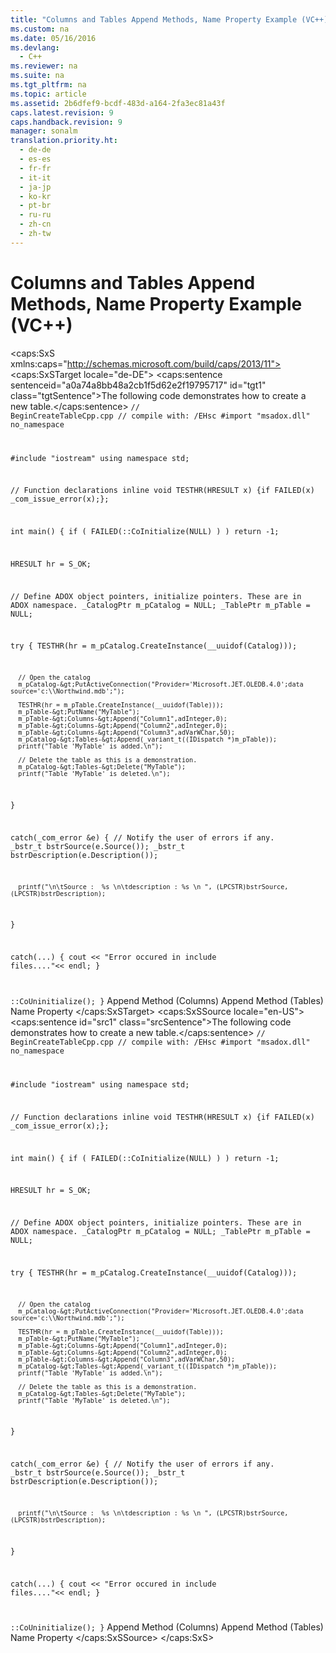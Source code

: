 ```yaml
---
title: "Columns and Tables Append Methods, Name Property Example (VC++)"
ms.custom: na
ms.date: 05/16/2016
ms.devlang: 
  - C++
ms.reviewer: na
ms.suite: na
ms.tgt_pltfrm: na
ms.topic: article
ms.assetid: 2b6dfef9-bcdf-483d-a164-2fa3ec81a43f
caps.latest.revision: 9
caps.handback.revision: 9
manager: sonalm
translation.priority.ht: 
  - de-de
  - es-es
  - fr-fr
  - it-it
  - ja-jp
  - ko-kr
  - pt-br
  - ru-ru
  - zh-cn
  - zh-tw
---
```

# Columns and Tables Append Methods, Name Property Example (VC++)
<?xml version="1.0" encoding="utf-8"?>
<caps:SxS xmlns:caps="http://schemas.microsoft.com/build/caps/2013/11">
  <caps:SxSTarget locale="de-DE">
    <developerReferenceWithoutSyntaxDocument xsi:schemaLocation="http://ddue.schemas.microsoft.com/authoring/2003/5 http://dduestorage.blob.core.windows.net/ddueschema/developer.xsd" xmlns="http://ddue.schemas.microsoft.com/authoring/2003/5" xmlns:xlink="http://www.w3.org/1999/xlink" xmlns:xsi="http://www.w3.org/2001/XMLSchema-instance">
      <introduction>
        <para>
          <caps:sentence sentenceid="a0a74a8bb48a2cb1f5d62e2f19795717" id="tgt1" class="tgtSentence">The following code demonstrates how to create a new table.</caps:sentence>
        </para>
        <code>// BeginCreateTableCpp.cpp
// compile with: /EHsc
#import "msadox.dll" no_namespace

#include "iostream"
using namespace std;

// Function declarations
inline void TESTHR(HRESULT x) {if FAILED(x) _com_issue_error(x);};

int main() {
   if ( FAILED(::CoInitialize(NULL) ) )
      return -1;

   HRESULT hr = S_OK;

   // Define ADOX object pointers, initialize pointers.  These are in ADOX namespace.
   _CatalogPtr m_pCatalog = NULL;
   _TablePtr m_pTable = NULL;

   try {
      TESTHR(hr = m_pCatalog.CreateInstance(__uuidof(Catalog)));

      // Open the catalog
      m_pCatalog-&gt;PutActiveConnection("Provider='Microsoft.JET.OLEDB.4.0';data source='c:\\Northwind.mdb';");

      TESTHR(hr = m_pTable.CreateInstance(__uuidof(Table)));
      m_pTable-&gt;PutName("MyTable");
      m_pTable-&gt;Columns-&gt;Append("Column1",adInteger,0);
      m_pTable-&gt;Columns-&gt;Append("Column2",adInteger,0);
      m_pTable-&gt;Columns-&gt;Append("Column3",adVarWChar,50);
      m_pCatalog-&gt;Tables-&gt;Append(_variant_t((IDispatch *)m_pTable));
      printf("Table 'MyTable' is added.\n");

      // Delete the table as this is a demonstration.
      m_pCatalog-&gt;Tables-&gt;Delete("MyTable");
      printf("Table 'MyTable' is deleted.\n");
   }

   catch(_com_error &amp;e) {
      // Notify the user of errors if any.
      _bstr_t bstrSource(e.Source());
      _bstr_t bstrDescription(e.Description());

      printf("\n\tSource :  %s \n\tdescription : %s \n ", (LPCSTR)bstrSource, (LPCSTR)bstrDescription);
   }

   catch(...) {
      cout &lt;&lt; "Error occured in include files...."&lt;&lt; endl;
   }

   ::CoUninitialize();
}</code>
      </introduction>
      <relatedTopics>
        <link xlink:href="7a46d23c-efef-4ec7-815d-cd3ac86787dd">Append Method (Columns)</link>
        <link xlink:href="a362ed51-314c-4783-9598-538dbf755f3d">Append Method (Tables)</link>
        <link xlink:href="81b92baf-b6b9-4f4e-9f33-4503795518cd">Name Property</link>
      </relatedTopics>
    </developerReferenceWithoutSyntaxDocument>
  </caps:SxSTarget>
  <caps:SxSSource locale="en-US">
    <developerReferenceWithoutSyntaxDocument xsi:schemaLocation="http://ddue.schemas.microsoft.com/authoring/2003/5 http://dduestorage.blob.core.windows.net/ddueschema/developer.xsd" xmlns="http://ddue.schemas.microsoft.com/authoring/2003/5" xmlns:xlink="http://www.w3.org/1999/xlink" xmlns:xsi="http://www.w3.org/2001/XMLSchema-instance">
      <introduction>
        <para>
          <caps:sentence id="src1" class="srcSentence">The following code demonstrates how to create a new table.</caps:sentence>
        </para>
        <code>// BeginCreateTableCpp.cpp
// compile with: /EHsc
#import "msadox.dll" no_namespace

#include "iostream"
using namespace std;

// Function declarations
inline void TESTHR(HRESULT x) {if FAILED(x) _com_issue_error(x);};

int main() {
   if ( FAILED(::CoInitialize(NULL) ) )
      return -1;

   HRESULT hr = S_OK;

   // Define ADOX object pointers, initialize pointers.  These are in ADOX namespace.
   _CatalogPtr m_pCatalog = NULL;
   _TablePtr m_pTable = NULL;

   try {
      TESTHR(hr = m_pCatalog.CreateInstance(__uuidof(Catalog)));

      // Open the catalog
      m_pCatalog-&gt;PutActiveConnection("Provider='Microsoft.JET.OLEDB.4.0';data source='c:\\Northwind.mdb';");

      TESTHR(hr = m_pTable.CreateInstance(__uuidof(Table)));
      m_pTable-&gt;PutName("MyTable");
      m_pTable-&gt;Columns-&gt;Append("Column1",adInteger,0);
      m_pTable-&gt;Columns-&gt;Append("Column2",adInteger,0);
      m_pTable-&gt;Columns-&gt;Append("Column3",adVarWChar,50);
      m_pCatalog-&gt;Tables-&gt;Append(_variant_t((IDispatch *)m_pTable));
      printf("Table 'MyTable' is added.\n");

      // Delete the table as this is a demonstration.
      m_pCatalog-&gt;Tables-&gt;Delete("MyTable");
      printf("Table 'MyTable' is deleted.\n");
   }

   catch(_com_error &amp;e) {
      // Notify the user of errors if any.
      _bstr_t bstrSource(e.Source());
      _bstr_t bstrDescription(e.Description());

      printf("\n\tSource :  %s \n\tdescription : %s \n ", (LPCSTR)bstrSource, (LPCSTR)bstrDescription);
   }

   catch(...) {
      cout &lt;&lt; "Error occured in include files...."&lt;&lt; endl;
   }

   ::CoUninitialize();
}</code>
      </introduction>
      <relatedTopics>
        <link xlink:href="7a46d23c-efef-4ec7-815d-cd3ac86787dd">Append Method (Columns)</link>
        <link xlink:href="a362ed51-314c-4783-9598-538dbf755f3d">Append Method (Tables)</link>
        <link xlink:href="81b92baf-b6b9-4f4e-9f33-4503795518cd">Name Property</link>
      </relatedTopics>
    </developerReferenceWithoutSyntaxDocument>
  </caps:SxSSource>
</caps:SxS>